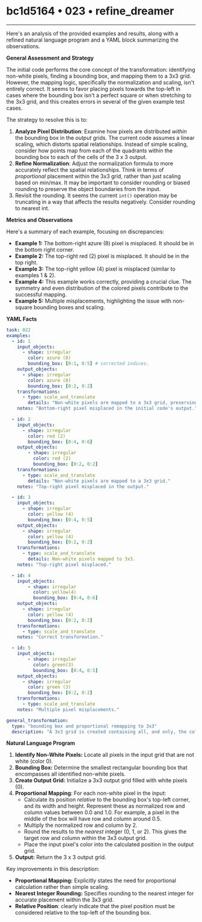 # bc1d5164 • 023 • refine_dreamer

---
Here's an analysis of the provided examples and results, along with a refined natural language program and a YAML block summarizing the observations.

**General Assessment and Strategy**

The initial code performs the core concept of the transformation: identifying non-white pixels, finding a bounding box, and mapping them to a 3x3 grid. However, the mapping logic, specifically the normalization and scaling, isn't entirely correct. It seems to favor placing pixels towards the top-left in cases where the bounding box isn't a perfect square or when stretching to the 3x3 grid, and this creates errors in several of the given example test cases.

The strategy to resolve this is to:
1.  **Analyze Pixel Distribution**: Examine how pixels are distributed *within* the bounding box in the *output* grids. The current code assumes a linear scaling, which distorts spatial relationships. Instead of simple scaling, consider how points map from each of the quadrants within the bounding box to each of the cells of the 3 x 3 output.
2.  **Refine Normalization**: Adjust the normalization formula to more accurately reflect the spatial relationships. Think in terms of *proportional* placement within the 3x3 grid, rather than just scaling based on min/max. It may be important to consider rounding or biased rounding to preserve the object boundaries from the input.
3.  Revisit the rounding. It seems the current `int()` operation may be truncating in a way that affects the results negatively. Consider rounding to nearest int.

**Metrics and Observations**

Here's a summary of each example, focusing on discrepancies:

*   **Example 1:** The bottom-right azure (8) pixel is misplaced. It should be in the bottom right corner.
*   **Example 2:** The top-right red (2) pixel is misplaced. It should be in the top right.
*   **Example 3:** The top-right yellow (4) pixel is misplaced (similar to examples 1 & 2).
*   **Example 4:** This example works correctly, providing a crucial clue. The symmetry and even distribution of the colored pixels contribute to the successful mapping.
*   **Example 5:**  Multiple misplacements, highlighting the issue with non-square bounding boxes and scaling.

**YAML Facts**

```yaml
task: 022
examples:
  - id: 1
    input_objects:
      - shape: irregular
        color: azure (8)
        bounding_box: [0:1, 0:5] # corrected indices.
    output_objects:
      - shape: irregular
        color: azure (8)
        bounding_box: [0:2, 0:2]
    transformations:
      - type: scale_and_translate
        details: "Non-white pixels are mapped to a 3x3 grid, preserving relative position."
    notes: "Bottom-right pixel misplaced in the initial code's output."

  - id: 2
    input_objects:
      - shape: irregular
        color: red (2)
        bounding_box: [0:4, 0:6]
    output_objects:
        - shape: irregular
          color: red (2)
          bounding_box: [0:2, 0:2]
    transformations:
      - type: scale_and_translate
        details: "Non-white pixels are mapped to a 3x3 grid."
    notes: "Top-right pixel misplaced in the output."

  - id: 3
    input_objects:
      - shape: irregular
        color: yellow (4)
        bounding_box: [0:4, 0:5]
    output_objects:
      - shape: irregular
        color: yellow (4)
        bounding_box: [0:2, 0:2]
    transformations:
      - type: scale_and_translate
        details: Non-white pixels mapped to 3x3.
    notes: "Top-right pixel misplaced."

  - id: 4
    input_objects:
        - shape: irregular
          color: yellow(4)
          bounding_box: [0:4, 0:6]
    output_objects:
      - shape: irregular
        color: yellow (4)
        bounding_box: [0:2, 0:2]
    transformations:
      - type: scale_and_translate
    notes: "Correct transformation."

  - id: 5
    input_objects:
        - shape: irregular
          color: green(3)
          bounding_box: [0:4, 0:5]
    output_objects:
      - shape: irregular
        color: green (3)
        bounding_box: [0:2, 0:2]
    transformations:
      - type: scale_and_translate
    notes: "Multiple pixel misplacements."

general_transformation:
  type: "bounding box and proportional remapping to 3x3"
  description: "A 3x3 grid is created containing all, and only, the colors of the input grid.  The colors are arranged in the output grid proportionally to their positions inside a bounding box fitted to the non-white pixels of the input grid."

```

**Natural Language Program**

1.  **Identify Non-White Pixels:** Locate all pixels in the input grid that are not white (color 0).
2.  **Bounding Box:** Determine the smallest rectangular bounding box that encompasses all identified non-white pixels.
3.  **Create Output Grid:** Initialize a 3x3 output grid filled with white pixels (0).
4.  **Proportional Mapping**: For each non-white pixel in the input:
    *   Calculate its position *relative* to the bounding box's top-left corner, and its width and height. Represent these as normalized row and column values between 0.0 and 1.0. For example, a pixel in the middle of the box will have row and column around 0.5.
    *   Multiply the normalized row and column by 2.
    *   Round the results to the *nearest* integer (0, 1, or 2). This gives the target row and column within the 3x3 output grid.
    *   Place the input pixel's color into the calculated position in the output grid.
5. **Output:** Return the 3 x 3 output grid.

Key improvements in this description:

*   **Proportional Mapping:** Explicitly states the need for proportional calculation rather than simple scaling.
*   **Nearest Integer Rounding:** Specifies rounding to the nearest integer for accurate placement within the 3x3 grid.
* **Relative Position**: clearly indicate that the pixel position must be considered relative to the top-left of the bounding box.

